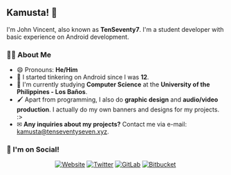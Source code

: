 ## Kamusta! 👋
I'm John Vincent, also known as **TenSeventy7**.  I'm a student developer with basic experience on Android development.

### 👨‍💻 About Me
- 😄 Pronouns: **He/Him**
- 🧒 I started tinkering on Android since I was **12**.
- 🎒 I'm currently studying **Computer Science** at the **University of the Philippines - Los Baños**.
- 🖌 Apart from programming, I also do **graphic design** and **audio/video production**. I actually do my own banners and designs for my projects. :>
- ✉ **Any inquiries about my projects?** Contact me via e-mail: [kamusta@tenseventyseven.xyz](mailto:kamusta@tenseventyseven.xyz).

### 📣 I'm on Social!
<div class="cl-preview-section" align="center"><p><a href="https://tenseventyseven.xyz"><img src="https://img.shields.io/badge/Website-%231572B6.svg?style=for-the-badge&amp;logo=google-chrome&amp;logoColor=white" alt="Website"></a> <a href="https://twitter.com/TenSeventy7"><img src="https://img.shields.io/badge/TenSeventy7-%231DA1F2.svg?style=for-the-badge&amp;logo=Twitter&amp;logoColor=white" alt="Twitter"></a> <a href="https://gitlab.com/TenSeventy7"><img src="https://img.shields.io/badge/gitlab-%23181717.svg?style=for-the-badge&amp;logo=gitlab&amp;logoColor=white" alt="GitLab"></a> <a href="https://bitbucket.org/TenSeventy7"><img src="https://img.shields.io/badge/bitbucket-%230047B3.svg?style=for-the-badge&amp;logo=bitbucket&amp;logoColor=white" alt="Bitbucket"></a></p>
</div>
